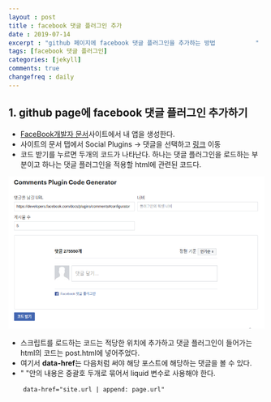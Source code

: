 ```yaml
---
layout : post
title : facebook 댓글 플러그인 추가 
date : 2019-07-14
excerpt : "github 페이지에 facebook 댓글 플러그인을 추가하는 방법           "
tags: [facebook 댓글 플러그인]
categories: [jekyll]
comments: true
changefreq : daily
---
```



## 1. github page에 facebook 댓글 플러그인 추가하기

- [FaceBook개발자 문서](https://developers.facebook.com/)사이트에서 내 앱을 생성한다. 
- 사이트의 문서 탭에서 Social Plugins -> 댓글을 선택하고 [링크](https://developers.facebook.com/docs/plugins/comments/) 이동
- 코드 받기를 누르면 두개의 코드가 나타난다. 하나는 댓글 플러그인을 로드하는 부분이고 하나는 댓글 플러그인을 적용할 html에 관련된 코드다. 

<img src="/static/img/facebookPlugin/faceboock-code.png">

- 스크립트를 로드하는 코드는 적당한 위치에 추가하고 댓글 플러그인이 들어가는 html의 코드는 post.html에 넣어주었다. 
- 여기서 **data-href**는 다음처럼 써야 해당 포스트에 해당하는 댓글을 볼 수 있다.
- " "안의 내용은 중괄호 두개로 묶어서 liquid 변수로 사용해야 한다.
~~~ html
    data-href="site.url | append: page.url"
~~~




